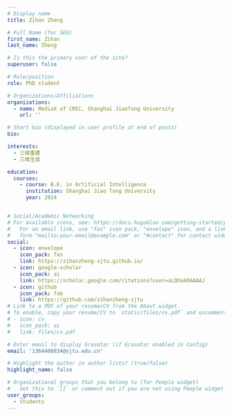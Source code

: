 ```yaml
---
# Display name
title: Zihan Zheng

# Full Name (for SEO)
first_name: Zihan
last_name: Zheng

# Is this the primary user of the site?
superuser: false

# Role/position
role: PhD student

# Organizations/Affiliations
organizations:
  - name: MediaX of CMIC, Shanghai JiaoTong University
    url: ''

# Short bio (displayed in user profile at end of posts)
bio: 

interests:
  - 三维重建
  - 三维生成

education:
  courses:
    - course: B.E. in Artificial Intelligence
      institution: Shanghai Jiao Tong University 
      year: 2024


# Social/Academic Networking
# For available icons, see: https://docs.hugoblox.com/getting-started/page-builder/#icons
#   For an email link, use "fas" icon pack, "envelope" icon, and a link in the
#   form "mailto:your-email@example.com" or "#contact" for contact widget.
social:
  - icon: envelope
    icon_pack: fas
    link: https://zihanzheng-sjtu.github.io/
  - icon: google-scholar
    icon_pack: ai
    link: https://scholar.google.com/citations?user=aLQOa40AAAAJ
  - icon: github
    icon_pack: fab
    link: https://github.com/zihanzheng-sjtu
# Link to a PDF of your resume/CV from the About widget.
# To enable, copy your resume/CV to `static/files/cv.pdf` and uncomment the lines below.
# - icon: cv
#   icon_pack: ai
#   link: files/cv.pdf

# Enter email to display Gravatar (if Gravatar enabled in Config)
email: '1364406834@sjtu.edu.cn'

# Highlight the author in author lists? (true/false)
highlight_name: false

# Organizational groups that you belong to (for People widget)
#   Set this to `[]` or comment out if you are not using People widget.
user_groups:
  - Students
---
```

  